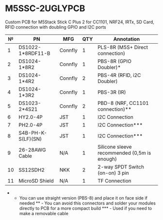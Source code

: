 # M5SSC-2UGLYPCB
Custom PCB for M5Stack Stick C Plus 2 for CC1101, NRF24, IRTx, SD Card, RFID connection with doubling GPIO and I2C ports


| №  | PN                 | MFG     | QTY | Annotation                          |
|----|--------------------|---------|-----|-------------------------------------|
| 1  | DS1022-1*8RDF11-B  | Connfly | 1   | PLS-8R (M5S+ Direct connection)     |
| 2  | DS1024-1*8R2       | Connfly | 1   | PBS-8R (GPIO Doubler)*              |
| 3  | DS1024-1*4R2       | Connfly | 2   | PBS-4R (RFID, i2C Doubler)          |
| 4  | DS1024-1*3R2       | Connfly | 1   | PBS-3R (IR)                         |
| 5  | DS1023-2*4S21      | Connfly | 2   | PBD-8 (NRF, CC1101 connection)**    |
| 6  | HY2.0-4P           | JST     | 1   | I2C Connection                      |
| 7  | PH2.0-4P           | JST     | 1   | I2C Connection***                   |
| 8  | S4B-PH-K-S(LF)(SN) | JST     | 1   | I2C Connection***                   |
| 9  | 26-28AWG Cable     | N/A     | 1   | Silicone sleeve recommended (0,5m is enough) |
| 10 | SS12SDH2           | NKK     | 2   | 2-way SPDT Switch (on-on) 3 pin     |
| 11 | MicroSD Shield     | N/A     | 1   | TF Connection                       |


* - You can use straight version (PBS-8) and place it on face side if needed
** - You can avoid this connectors and solder your modules directly to PCB for a more compact build
*** - Used if you need to make a removable cable
